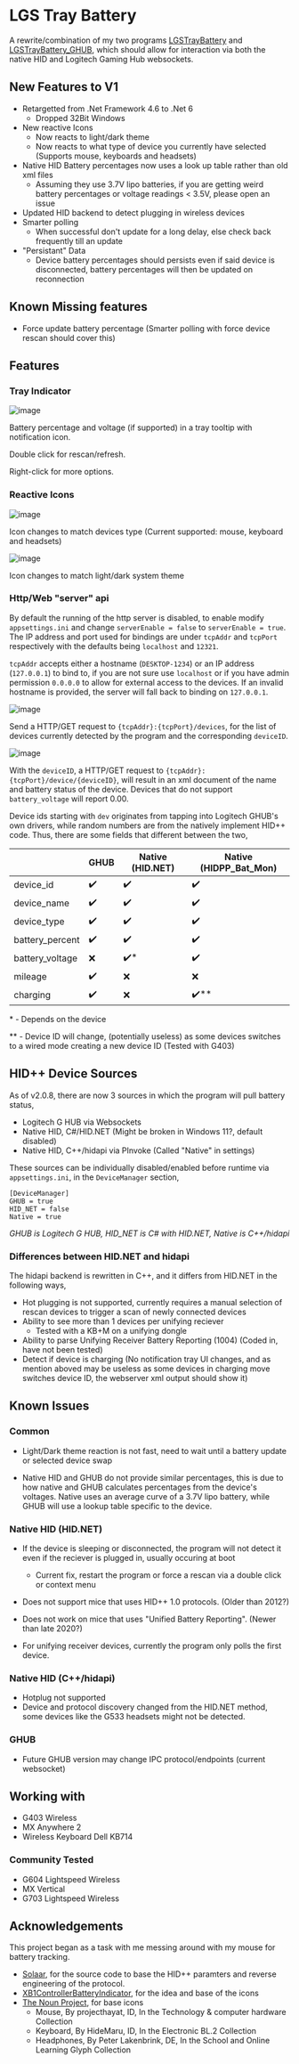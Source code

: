 # LGS Tray Battery

A rewrite/combination of my two programs [LGSTrayBattery](https://github.com/andyvorld/LGSTrayBattery) and [LGSTrayBattery_GHUB](https://github.com/andyvorld/LGSTrayBattery_GHUB), which should allow for interaction via both the native HID and Logitech Gaming Hub websockets.

## New Features to V1
- Retargetted from .Net Framework 4.6 to .Net 6
    - Dropped 32Bit Windows
- New reactive Icons
    - Now reacts to light/dark theme
    - Now reacts to what type of device you currently have selected (Supports mouse, keyboards and headsets)
- Native HID Battery percentages now uses a look up table rather than old xml files
    - Assuming they use 3.7V lipo batteries, if you are getting weird battery percentages or voltage readings < 3.5V, please open an issue
- Updated HID backend to detect plugging in wireless devices
- Smarter polling
    - When successful don't update for a long delay, else check back frequently till an update
- "Persistant" Data
    - Device battery percentages should persists even if said device is disconnected, battery percentages will then be updated on reconnection

## Known Missing features
- Force update battery percentage (Smarter polling with force device rescan should cover this)

## Features
### Tray Indicator
![image](https://user-images.githubusercontent.com/24492062/138280300-6966b6a4-ff6d-46e6-9698-d2c8d612eb11.png)

Battery percentage and voltage (if supported) in a tray tooltip with notification icon.

Double click for rescan/refresh.

Right-click for more options.

### Reactive Icons
![image](https://user-images.githubusercontent.com/24492062/138284660-95949372-c59a-4569-9545-0cfe0506d1fb.png)

Icon changes to match devices type (Current supported: mouse, keyboard and headsets)

![image](https://user-images.githubusercontent.com/24492062/138285048-ad229703-5c4e-430e-b107-c50eb341e46b.png)

Icon changes to match light/dark system theme

### Http/Web "server" api
By default the running of the http server is disabled, to enable modify `appsettings.ini` and change `serverEnable = false` to `serverEnable = true`. The IP address and port used for bindings are under `tcpAddr` and `tcpPort` respectively with the defaults being `localhost` and `12321`.

`tcpAddr` accepts either a hostname (`DESKTOP-1234`) or an IP address (`127.0.0.1`) to bind to, if you are not sure use `localhost` or if you have admin permission `0.0.0.0` to allow for external access to the devices. If an invalid hostname is provided, the server will fall back to binding on `127.0.0.1`.

![image](https://user-images.githubusercontent.com/24492062/138280886-1929b49b-b4a3-454d-8371-80fd41df8e66.png)

Send a HTTP/GET request to `{tcpAddr}:{tcpPort}/devices`, for the list of devices currently detected by the program and the corresponding `deviceID`.

![image](https://user-images.githubusercontent.com/24492062/138281030-f40ba805-69bf-48ac-a126-6f58f9ca7828.png)

With the `deviceID`, a HTTP/GET request to `{tcpAddr}:{tcpPort}/device/{deviceID}`, will result in an xml document of the name and battery status of the device. Devices that do not support `battery_voltage` will report 0.00.

Device ids starting with `dev` originates from tapping into Logitech GHUB's own drivers, while random numbers are from the natively implement HID++ code. Thus, there are some fields that different between the two,

|                 | GHUB | Native (HID.NET) | Native (HIDPP_Bat_Mon) |
|-----------------|------|------------------|------------------------|
| device_id       | ✔️   | ✔️              | ✔️                    |
| device_name     | ✔️   | ✔️              | ✔️                    |
| device_type     | ✔️   | ✔️              | ✔️                    |
| battery_percent | ✔️   | ✔️              | ✔️                    |
| battery_voltage | ❌   | ✔️*             | ✔️                    |
| mileage         | ✔️   | ❌              | ❌                    |
| charging        | ✔️   | ❌              | ✔️**                  |

\* - Depends on the device

\** - Device ID will change, (potentially useless) as some devices switches to a wired mode creating a new device ID (Tested with G403)

## HID++ Device Sources
As of v2.0.8, there are now 3 sources in which the program will pull battery status,

- Logitech G HUB via Websockets
- Native HID, C#/HID.NET (Might be broken in Windows 11?, default disabled)
- Native HID, C++/hidapi via PInvoke (Called "Native" in settings)

These sources can be individually disabled/enabled before runtime via `appsettings.ini`, in the `DeviceManager` section,

```
[DeviceManager]
GHUB = true
HID_NET = false
Native = true
```

*GHUB is Logitech G HUB, HID_NET is C# with HID.NET, Native is C++/hidapi*

### Differences between HID.NET and hidapi
The hidapi backend is rewritten in C++, and it differs from HID.NET in the following ways,
- Hot plugging is not supported, currently requires a manual selection of rescan devices to trigger a scan of newly connected devices
- Ability to see more than 1 devices per unifying reciever
    - Tested with a KB+M on a unifying dongle
- Ability to parse Unifying Receiver Battery Reporting (1004) (Coded in, have not been tested)
- Detect if device is charging (No notification tray UI changes, and as mention aboved may be useless as some devices in charging move switches device ID, the webserver xml output should show it)

## Known Issues
### Common
- Light/Dark theme reaction is not fast, need to wait until a battery update or selected device swap

- Native HID and GHUB do not provide similar percentages, this is due to how native and GHUB calculates percentages from the device's voltages. Native uses an average curve of a 3.7V lipo battery, while GHUB will use a lookup table specific to the device.

### Native HID (HID.NET)
- If the device is sleeping or disconnected, the program will not detect it even if the reciever is plugged in, usually occuring at boot
    - Current fix, restart the program or force a rescan via a double click or context menu

- Does not support mice that uses HID++ 1.0 protocols. (Older than 2012?)

- Does not work on mice that uses "Unified Battery Reporting". (Newer than late 2020?)

- For unifying receiver devices, currently the program only polls the first device.

### Native HID (C++/hidapi)
- Hotplug not supported
- Device and protocol discovery changed from the HID.NET method, some devices like the G533 headsets might not be detected.

### GHUB
- Future GHUB version may change IPC protocol/endpoints (current websocket)

## Working with
- G403 Wireless
- MX Anywhere 2
- Wireless Keyboard Dell KB714
### Community Tested
- G604 Lightspeed Wireless
- MX Vertical
- G703 Lightspeed Wireless

## Acknowledgements
This project began as a task with me messing around with my mouse for battery tracking.

- [Solaar](https://github.com/pwr-Solaar/Solaar), for the source code to base the HID++ paramters and reverse engineering of the protocol.
- [XB1ControllerBatteryIndicator](https://github.com/NiyaShy/XB1ControllerBatteryIndicator), for the idea and base of the icons
- [The Noun Project](https://thenounproject.com/), for base icons
    - Mouse, By projecthayat, ID, In the Technology & computer hardware Collection
    - Keyboard, By HideMaru, ID, In the Electronic BL.2 Collection
    - Headphones, By Peter Lakenbrink, DE, In the School and Online Learning Glyph Collection
